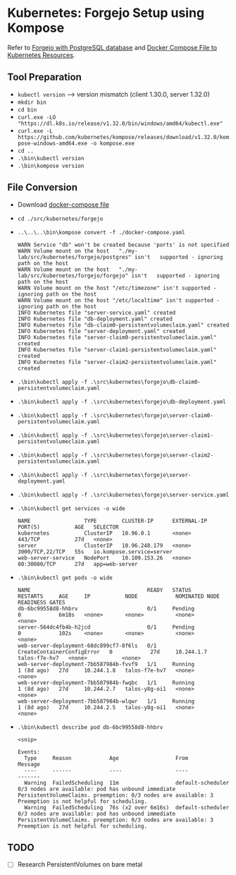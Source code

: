 # Kubernetes: Forgejo Setup using Kompose

Refer to [Forgejo with PostgreSQL database](https://forgejo.org/docs/latest/admin/installation-docker/#postgresql-database) and [Docker Compose File to Kubernetes Resources](https://kubernetes.io/docs/tasks/configure-pod-container/translate-compose-kubernetes/).

## Tool Preparation

- `kubectl version` --> version mismatch (client 1.30.0, server 1.32.0)
- `mkdir bin`
- `cd bin`
- `curl.exe -LO "https://dl.k8s.io/release/v1.32.0/bin/windows/amd64/kubectl.exe"`
- `curl.exe -L https://github.com/kubernetes/kompose/releases/download/v1.32.0/kompose-windows-amd64.exe -o kompose.exe`
- `cd ..`
- `.\bin\kubectl version`
- `.\bin\kompose version`

## File Conversion

- Download [docker-compose file](../../src/kubernetes/forgejo/docker-compose.yaml)

- `cd ./src/kubernetes/forgejo`
- `..\..\..\bin\kompose convert -f ./docker-compose.yaml`

  ```
  WARN Service "db" won't be created because 'ports' is not specified
  WARN Volume mount on the host   "./my-lab/src/kubernetes/forgejo/postgres" isn't   supported - ignoring path on the host
  WARN Volume mount on the host   "./my-lab/src/kubernetes/forgejo/forgejo" isn't   supported - ignoring path on the host
  WARN Volume mount on the host "/etc/timezone" isn't supported - ignoring path on the host
  WARN Volume mount on the host "/etc/localtime" isn't supported - ignoring path on the host
  INFO Kubernetes file "server-service.yaml" created
  INFO Kubernetes file "db-deployment.yaml" created
  INFO Kubernetes file "db-claim0-persistentvolumeclaim.yaml" created
  INFO Kubernetes file "server-deployment.yaml" created
  INFO Kubernetes file "server-claim0-persistentvolumeclaim.yaml" created
  INFO Kubernetes file "server-claim1-persistentvolumeclaim.yaml" created
  INFO Kubernetes file "server-claim2-persistentvolumeclaim.yaml" created
  ```

- `.\bin\kubectl apply -f .\src\kubernetes\forgejo\db-claim0-persistentvolumeclaim.yaml`
- `.\bin\kubectl apply -f .\src\kubernetes\forgejo\db-deployment.yaml`
- `.\bin\kubectl apply -f .\src\kubernetes\forgejo\server-claim0-persistentvolumeclaim.yaml`
- `.\bin\kubectl apply -f .\src\kubernetes\forgejo\server-claim1-persistentvolumeclaim.yaml`
- `.\bin\kubectl apply -f .\src\kubernetes\forgejo\server-claim2-persistentvolumeclaim.yaml`
- `.\bin\kubectl apply -f .\src\kubernetes\forgejo\server-deployment.yaml`
- `.\bin\kubectl apply -f .\src\kubernetes\forgejo\server-service.yaml`
- `.\bin\kubectl get services -o wide`

  ```
  NAME                 TYPE        CLUSTER-IP      EXTERNAL-IP   PORT(S)           AGE   SELECTOR
  kubernetes           ClusterIP   10.96.0.1       <none>        443/TCP           27d   <none>
  server               ClusterIP   10.96.248.179   <none>        3000/TCP,22/TCP   55s   io.kompose.service=server
  web-server-service   NodePort    10.109.153.26   <none>        80:30080/TCP      27d   app=web-server
  ```

- `.\bin\kubectl get pods -o wide`

  ```
  NAME                                     READY   STATUS                       RESTARTS     AGE     IP           NODE            NOMINATED NODE   READINESS GATES
  db-6bc99558d8-hhbrv                      0/1     Pending                      0            6m18s   <none>       <none>          <none>           <none>
  server-564dc4fb4b-h2jcd                  0/1     Pending                      0            102s    <none>       <none>          <none>           <none>
  web-server-deployment-68dc899cf7-8f6ls   0/1     CreateContainerConfigError   0            27d     10.244.1.7   talos-f7e-hv7   <none>           <none>
  web-server-deployment-7bb587984b-fvvf9   1/1     Running                      1 (8d ago)   27d     10.244.1.8   talos-f7e-hv7   <none>           <none>
  web-server-deployment-7bb587984b-fwqbc   1/1     Running                      1 (8d ago)   27d     10.244.2.7   talos-y8g-oi1   <none>           <none>
  web-server-deployment-7bb587984b-wlqwr   1/1     Running                      1 (8d ago)   27d     10.244.2.5   talos-y8g-oi1   <none>           <none>
  ```

- `.\bin\kubectl describe pod db-6bc99558d8-hhbrv`

  ```
  <snip>

  Events:
    Type     Reason            Age                  From               Message
    ----     ------            ----                 ----               -------
    Warning  FailedScheduling  11m                  default-scheduler  0/3 nodes are available: pod has unbound immediate PersistentVolumeClaims. preemption: 0/3 nodes are available: 3 Preemption is not helpful for scheduling.
    Warning  FailedScheduling  76s (x2 over 6m16s)  default-scheduler  0/3 nodes are available: pod has unbound immediate PersistentVolumeClaims. preemption: 0/3 nodes are available: 3 Preemption is not helpful for scheduling.
  ```

## TODO

- [ ] Research PersistentVolumes on bare metal
